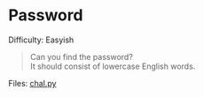 # Password
Difficulty: Easyish

> Can you find the password?  
> It should consist of lowercase English words. 

Files:
[chal.py](chal.py)
